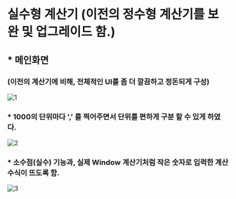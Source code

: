 # 실수형 계산기 (이전의 정수형 계산기를 보완 및 업그레이드 함.)

## * 메인화면 
### (이전의 계산기에 비해, 전체적인 UI를 좀 더 깔끔하고 정돈되게 구성)
![1](https://user-images.githubusercontent.com/37132897/154781240-5140e162-df5f-4a06-941d-cd56786a6a04.png)

### * 1000의 단위마다 ',' 를 찍어주면서 단위를 편하게 구분 할 수 있게 하였다.
![2](https://user-images.githubusercontent.com/37132897/154781244-60402bd3-d09e-4c46-b730-0c7e44c5fff8.png)

### * 소수점(실수) 기능과, 실제 Window 계산기처럼 작은 숫자로 입력한 계산수식이 뜨도록 함.
![3](https://user-images.githubusercontent.com/37132897/154781248-4416ad58-c5ed-4a37-ba5e-efd7c8f3ea34.png)
